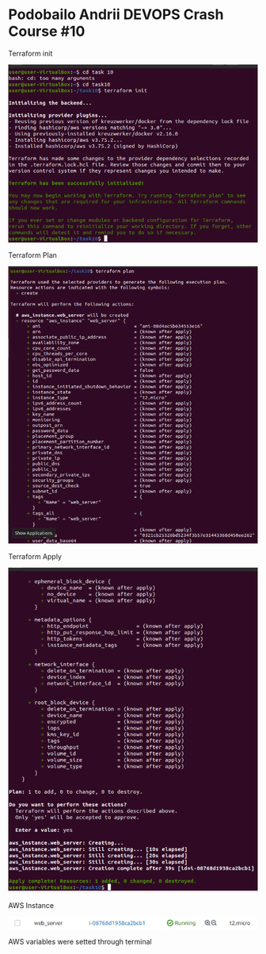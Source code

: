 # Podobailo Andrii DEVOPS Crash Course #10


Terraform init

![Terraform init](terraform_init_aws.PNG "Terraform init")

Terraform Plan

![Terraform Plan](terraform_plan_aws.PNG "Terraform Plan")

Terraform Apply

![Terraform Apply](terraform_apply_aws.PNG "Terraform Apply")

AWS Instance

![AWS Instance](aws_instance.PNG "AWS Instance")

AWS variables were setted through terminal